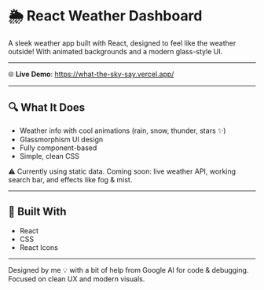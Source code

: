# 🌦️ React Weather Dashboard

A sleek weather app built with React, designed to feel like the weather outside! With animated backgrounds and a modern glass-style UI.

---

🌐 **Live Demo**: https://what-the-sky-say.vercel.app/

---
## 🔍 What It Does

- Weather info with cool animations (rain, snow, thunder, stars ✨)
- Glassmorphism UI design
- Fully component-based
- Simple, clean CSS

⚠️ Currently using static data. Coming soon: live weather API, working search bar, and effects like fog & mist.

---

## 🧰 Built With

- React  
- CSS
- React Icons

---

Designed by me 💡 with a bit of help from Google AI for code & debugging. Focused on clean UX and modern visuals.
